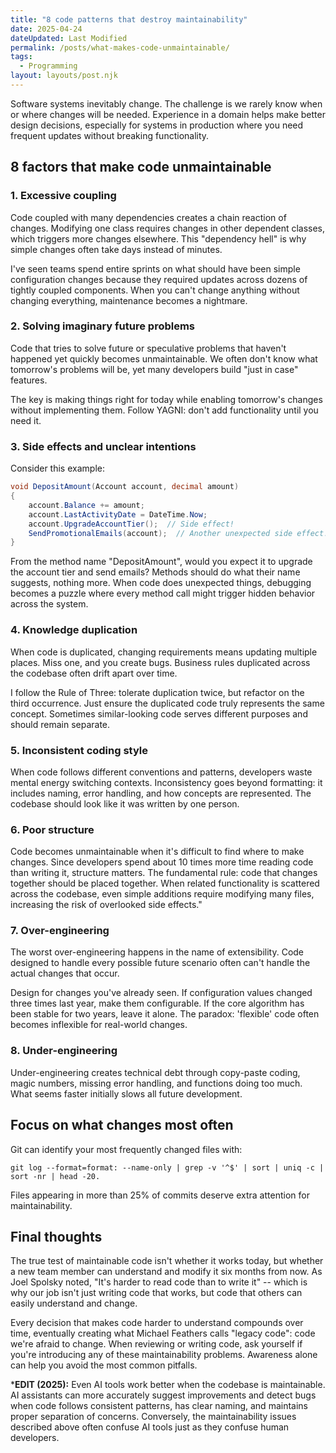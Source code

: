 ```yaml
---
title: "8 code patterns that destroy maintainability"
date: 2025-04-24
dateUpdated: Last Modified
permalink: /posts/what-makes-code-unmaintainable/
tags:
  - Programming
layout: layouts/post.njk
---
```


Software systems inevitably change. The challenge is we rarely know when or where changes will be needed. Experience in a domain helps make better design decisions, especially for systems in production where you need frequent updates without breaking functionality.

## 8 factors that make code unmaintainable

### 1. Excessive coupling

Code coupled with many dependencies creates a chain reaction of changes. Modifying one class requires changes in other dependent classes, which triggers more changes elsewhere. This "dependency hell" is why simple changes often take days instead of minutes.

I've seen teams spend entire sprints on what should have been simple configuration changes because they required updates across dozens of tightly coupled components. When you can't change anything without changing everything, maintenance becomes a nightmare.

### 2. Solving imaginary future problems

Code that tries to solve future or speculative problems that haven't happened yet quickly becomes unmaintainable. We often don't know what tomorrow's problems will be, yet many developers build "just in case" features.

The key is making things right for today while enabling tomorrow's changes without implementing them. Follow YAGNI: don't add functionality until you need it.

### 3. Side effects and unclear intentions

Consider this example:

```csharp
void DepositAmount(Account account, decimal amount)
{
    account.Balance += amount;
    account.LastActivityDate = DateTime.Now;
    account.UpgradeAccountTier();  // Side effect!
    SendPromotionalEmails(account);  // Another unexpected side effect!
}
```

From the method name "DepositAmount", would you expect it to upgrade the account tier and send emails? Methods should do what their name suggests, nothing more. When code does unexpected things, debugging becomes a puzzle where every method call might trigger hidden behavior across the system.

### 4. Knowledge duplication

When code is duplicated, changing requirements means updating multiple places. Miss one, and you create bugs. Business rules duplicated across the codebase often drift apart over time.

I follow the Rule of Three: tolerate duplication twice, but refactor on the third occurrence. Just ensure the duplicated code truly represents the same concept. Sometimes similar-looking code serves different purposes and should remain separate.

### 5. Inconsistent coding style

When code follows different conventions and patterns, developers waste mental energy switching contexts. Inconsistency goes beyond formatting: it includes naming, error handling, and how concepts are represented. The codebase should look like it was written by one person.

### 6. Poor structure

Code becomes unmaintainable when it's difficult to find where to make changes. Since developers spend about 10 times more time reading code than writing it, structure matters. The fundamental rule: code that changes together should be placed together. When related functionality is scattered across the codebase, even simple additions require modifying many files, increasing the risk of overlooked side effects."

### 7. Over-engineering

The worst over-engineering happens in the name of extensibility. Code designed to handle every possible future scenario often can't handle the actual changes that occur.

Design for changes you've already seen. If configuration values changed three times last year, make them configurable. If the core algorithm has been stable for two years, leave it alone. The paradox: 'flexible' code often becomes inflexible for real-world changes.

### 8. Under-engineering

Under-engineering creates technical debt through copy-paste coding, magic numbers, missing error handling, and functions doing too much. What seems faster initially slows all future development.

## Focus on what changes most often

Git can identify your most frequently changed files with:

```shell
git log --format=format: --name-only | grep -v '^$' | sort | uniq -c | sort -nr | head -20. 
```

Files appearing in more than 25% of commits deserve extra attention for maintainability.

## Final thoughts

The true test of maintainable code isn't whether it works today, but whether a new team member can understand and modify it six months from now. As Joel Spolsky noted, "It's harder to read code than to write it" -- which is why our job isn't just writing code that works, but code that others can easily understand and change.

Every decision that makes code harder to understand compounds over time, eventually creating what Michael Feathers calls "legacy code": code we're afraid to change. When reviewing or writing code, ask yourself if you're introducing any of these maintainability problems. Awareness alone can help you avoid the most common pitfalls.

***EDIT (2025):** Even AI tools work better when the codebase is maintainable. AI assistants can more accurately suggest improvements and detect bugs when code follows consistent patterns, has clear naming, and maintains proper separation of concerns. Conversely, the maintainability issues described above often confuse AI tools just as they confuse human developers.
